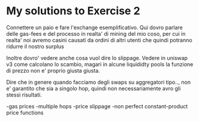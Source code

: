 # My solutions to Exercise 2

Connettere un paio e fare l'exchange esemplificativo.
Qui dovro parlare delle gas-fees e del processo in realta' di mining del mio coso, per cui in realta' noi avremo casini causati da ordini di altri utenti che quindi potranno ridurre il nostro surplus

Inoltre dovro' vedere anche cosa vuol dire lo slippage.
Vedere in uniswap v3 come calcolano lo scambio, magari in alcune liquididty pools la funzione di prezzo non e' proprio giusta giusta.


Dire che in genere quando facciamo degli swaps su aggregatori tipo.., non e' garantito che sia a singolo hop, quindi non necessariamente avro gli stessi risultati.

-gas prices
-multiple hops
-price slippage
-non perfect constant-product price functions
